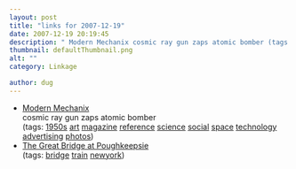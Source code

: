 ```yaml
---
layout: post
title: "links for 2007-12-19"
date: 2007-12-19 20:19:45
description: " Modern Mechanix cosmic ray gun zaps atomic bomber (tags --  1950s art magazine reference science social space technology advertising photos) The Great Bridge at Poughkeepsie (tags --  bridge train newyork)&#8230;"
thumbnail: defaultThumbnail.png
alt: ""
category: Linkage

author: dug
---
```


<ul class="delicious">
	<li>
		<div class="delicious-link"><a href="http://blog.modernmechanix.com/">Modern Mechanix</a></div>
		<div class="delicious-extended">cosmic ray gun zaps atomic bomber</div>
		<div class="delicious-tags">(tags: <a href="http://del.icio.us/dug/1950s">1950s</a> <a href="http://del.icio.us/dug/art">art</a> <a href="http://del.icio.us/dug/magazine">magazine</a> <a href="http://del.icio.us/dug/reference">reference</a> <a href="http://del.icio.us/dug/science">science</a> <a href="http://del.icio.us/dug/social">social</a> <a href="http://del.icio.us/dug/space">space</a> <a href="http://del.icio.us/dug/technology">technology</a> <a href="http://del.icio.us/dug/advertising">advertising</a> <a href="http://del.icio.us/dug/photos">photos</a>)</div>
	</li>
	<li>
		<div class="delicious-link"><a href="http://www.lakemirabel.com/Railroad/PoughkeepsieBridge.html">The Great Bridge at Poughkeepsie</a></div>
		<div class="delicious-tags">(tags: <a href="http://del.icio.us/dug/bridge">bridge</a> <a href="http://del.icio.us/dug/train">train</a> <a href="http://del.icio.us/dug/newyork">newyork</a>)</div>
	</li>
</ul>
